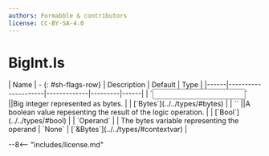 ```yaml
---
authors: Formabble & contributors
license: CC-BY-SA-4.0
---
```



# BigInt.Is

<div class="sh-parameters" markdown="1">
| Name | - {: #sh-flags-row} | Description | Default | Type |
|------|---------------------|-------------|---------|------|
| `<input>` ||Big integer represented as bytes. | | [`Bytes`](../../types/#bytes) |
| `<output>` ||A boolean value repesenting the result of the logic operation. | | [`Bool`](../../types/#bool) |
| `Operand` |  | The bytes variable representing the operand | `None` | [`&Bytes`](../../types/#contextvar) |

</div>



--8<-- "includes/license.md"


